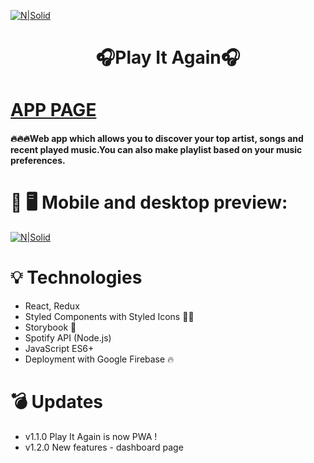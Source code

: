 [![N|Solid](https://i.imgur.com/MiC3LSl.png)](https://playitagain.web.app/)
<h1 align="center">
  🎧Play It Again🎧
</h1>


# [APP PAGE](https://play-it-again.netlify.app/)

#### 🔥🔥🔥Web app which allows you to discover your top artist, songs and recent played music.You can also make playlist based on your music preferences.

# 📱 🖥 Mobile and desktop preview:
[![N|Solid](https://imgur.com/9ihuC3T.png)](https://playitagain.web.app/)

# 💡 Technologies
- React, Redux
- Styled Components with Styled Icons 💅🏼
- Storybook 📕
- Spotify API (Node.js)
- JavaScript ES6+ 
- Deployment with Google Firebase 🔥

# 💣 Updates

- v1.1.0 Play It Again is now PWA !
- v1.2.0 New features - dashboard page
